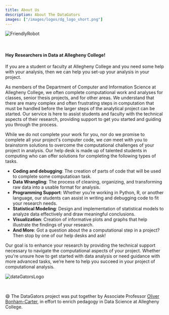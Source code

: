 ```yaml
---
title: About Us
description: About The DataGators
images: ["/images/logos/dg_logo_short.png"]
---
```


![FriendlyRobot](/images/main/bot.png)

<!-- add a line drop -->
<center> &#x200B; </center>

#### Hey Researchers in Data at Allegheny College!

If you are a student or faculty at Allegheny College and you need some help with your analysis, then we can help you set-up your analysis in your project.

As members of the Department of Computer and Information Science at Allegheny College, we often complete computational work and analyses for classes, senior thesis projects, and for other areas. We understand that there are many complex and often frustrating steps in computation that must be handled before the larger steps of the analytical project can be started. Our service is here to assist students and faculty with the technical aspects of their research, providing support to get you started and guiding you through the process.

While we do not complete your work for you, nor do we promise to complete all your project's computer code, we _can_ meet with you to brainstorm solutions to overcome the computational challenges of your project in analysis. Our help desk is made up of talented students in computing who can offer solutions for completing the following types of tasks.

+ **Coding and debugging**: The creation of parts of code that will be used to complete some computatioan task.
+ **Data Wrangling**: The process of cleaning, organizing, and transforming raw data into a usable format for analysis.
+ **Programming Support**: Whether you’re working in Python, R, or another language, our students can assist in writing and debugging code to fit your research needs.
+ **Statistical Modeling**: Design and implementation of statistical models to analyze data effectively and draw meaningful conclusions. 
+ **Visualization**: Creation of informative plots and graphs that help illustrate the findings of your research.
+ **And More**: Got a question about the a computational step in a project? Then stop by one of our help desks and ask!

Our goal is to enhance your research by providing the technical support necessary to navigate the computational aspects of your project. Whether you're unsure how to get started with data analysis or need guidance with more advanced tasks, we’re here to help you succeed in your project of computational analysis.

![dataGatorsLogo](/images/main/data_gators_5.png)

<!-- add a line drop -->
<center> &#x200B; </center>

:smile: The DataGators project was put together by Associate Professor <a href="https://www.oliverbonhamcarter.com" target="_blank">Oliver Bonham-Carter</a>, in effort to enrich pedagogy in Data Science at Allegheny College. 


 <!-- This is my about page. :wave:

:smile: 
 
 :earth_africa: -->